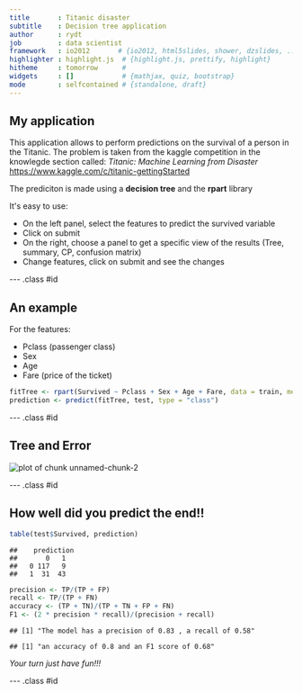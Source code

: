 ```yaml
---
title       : Titanic disaster 
subtitle    : Decision tree application 
author      : rydt
job         : data scientist
framework   : io2012       # {io2012, html5slides, shower, dzslides, ...}
highlighter : highlight.js  # {highlight.js, prettify, highlight}
hitheme     : tomorrow      # 
widgets     : []            # {mathjax, quiz, bootstrap}
mode        : selfcontained # {standalone, draft}
---
```


## My application
This application allows to perform predictions on the survival of a person in the Titanic. The problem is taken from the kaggle competition in the knowlegde section called: *Titanic: Machine Learning from Disaster* https://www.kaggle.com/c/titanic-gettingStarted

The prediciton is made using a **decision tree** and the **rpart** library

It's easy to use:

- On the left panel, select the features to predict the survived variable 
- Click on submit
- On the right, choose a panel to get a specific view of the results (Tree, summary, CP, confusion matrix)
- Change features, click on submit and see the changes

--- .class #id 

## An example
For the features:
- Pclass (passenger class)
- Sex
- Age
- Fare (price of the ticket)




```r
fitTree <- rpart(Survived ~ Pclass + Sex + Age + Fare, data = train, method = "class")
prediction <- predict(fitTree, test, type = "class")
```


--- .class #id 


## Tree and Error
![plot of chunk unnamed-chunk-2](figure/unnamed-chunk-2.png) 


--- .class #id 
## How well did you predict the end!!

```r
table(test$Survived, prediction)
```

```
##    prediction
##       0   1
##   0 117   9
##   1  31  43
```






```r
precision <- TP/(TP + FP)
recall <- TP/(TP + FN)
accuracy <- (TP + TN)/(TP + TN + FP + FN)
F1 <- (2 * precision * recall)/(precision + recall)
```



```
## [1] "The model has a precision of 0.83 , a recall of 0.58"
```

```
## [1] "an accuracy of 0.8 and an F1 score of 0.68"
```


*Your turn just have fun!!!*

--- .class #id 

